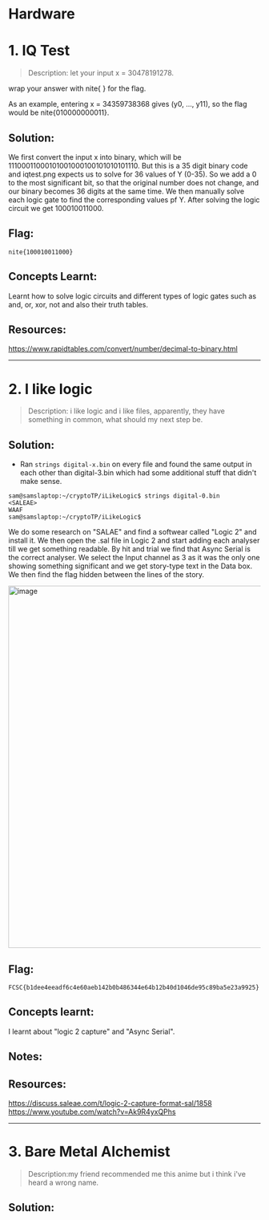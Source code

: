 # Hardware

# 1. IQ Test
> Description: let your input x = 30478191278.

wrap your answer with nite{ } for the flag.

As an example, entering x = 34359738368 gives (y0, ..., y11), so the flag would be nite{010000000011}.
## Solution:
We first convert the input x into binary, which will be 11100011000101001000100101010101110. But this is a 35 digit binary code and iqtest.png expects us to solve for 36 values of Y (0-35). So we add a 0 to the most significant bit, so that the original number does not change, and our binary becomes 36 digits at the same time. We then manually solve each logic gate to find the corresponding values pf Y.
After solving the logic circuit we get 100010011000.
## Flag:
```
nite{100010011000}
```
## Concepts Learnt:
Learnt how to solve logic circuits and different types of logic gates such as and, or, xor, not and also their truth tables.
## Resources:
https://www.rapidtables.com/convert/number/decimal-to-binary.html

***

# 2. I like logic
> Description: i like logic and i like files, apparently, they have something in common, what should my next step be.
## Solution:
- Ran `strings digital-x.bin` on every file and found the same output in each other than digital-3.bin which had some additional stuff that didn't make sense.
```
sam@samslaptop:~/cryptoTP/iLikeLogic$ strings digital-0.bin 
<SALEAE>
WAAF
sam@samslaptop:~/cryptoTP/iLikeLogic$ 
```
We do some research on "SALAE" and find a softwear called "Logic 2" and install it. We then open the .sal file in Logic 2 and start adding each analyser till we get something readable. By hit and trial we find that Async Serial is the correct analyser. We select the Input channel as 3 as it was the only one showing something significant and we get story-type text in the Data box. We then find the flag hidden between the lines of the story.

<img width="1264" height="722" alt="image" src="https://github.com/user-attachments/assets/32eae976-4dba-455e-bc52-464f1132b439" />


## Flag:

```
FCSC{b1dee4eeadf6c4e60aeb142b0b486344e64b12b40d1046de95c89ba5e23a9925}
```

## Concepts learnt:
I learnt about "logic 2 capture" and "Async Serial".
## Notes:
## Resources:
https://discuss.saleae.com/t/logic-2-capture-format-sal/1858
https://www.youtube.com/watch?v=Ak9R4yxQPhs

***

# 3. Bare Metal Alchemist
> Description:my friend recommended me this anime but i think i've heard a wrong name.
## Solution:


